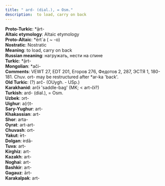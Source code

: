 ```yaml
---
title: " ard- (dial.), = Osm."
description:  to load, carry on back
---
```


<strong>Proto-Turkic</strong>:  *ạ̄rt-<br>
<strong>Altaic etymology</strong>:  Altaic etymology<br>
<strong> Proto-Altaic</strong>:  *ērt`a ( ~ -o)<br>
<strong>Nostratic</strong>:  Nostratic<br>
<strong>Meaning</strong>:  to load, carry on back<br>
<strong>Russian meaning</strong>:  нагружать, нести на спине<br>
<strong>Turkic</strong>:  *ạ̄rt-<br>
<strong>Mongolian</strong>:  *ači-<br>
<strong>Comments</strong>:  VEWT 27, EDT 201, Егоров 276, Федотов 2, 287, ЭСТЯ 1, 180-181. Chuv. ort- may be restructured after *ar-ka 'back'.<br>
<strong>Old Turkic</strong>:  (?) arč- (OUygh. - USp.)<br>
<strong>Karakhanid</strong>:  arčɨ 'saddle-bag' (MK; < art-čɨ?)<br>
<strong>Turkish</strong>:  ard- (dial.), = Osm.<br>
<strong>Uzbek</strong>:  ɔrt-<br>
<strong>Uighur</strong>:  a(r)t-<br>
<strong>Sary-Yughur</strong>:  art-<br>
<strong>Khakassian</strong>:  art-<br>
<strong>Shor</strong>:  arta-<br>
<strong>Oyrat</strong>:  art-art-<br>
<strong>Chuvash</strong>:  ort-<br>
<strong>Yakut</strong>:  ɨ̄rt-<br>
<strong>Dolgan</strong>:  ɨrdā-<br>
<strong>Tuva</strong>:  art-<br>
<strong>Kirghiz</strong>:  art-<br>
<strong>Kazakh</strong>:  art-<br>
<strong>Noghai</strong>:  art-<br>
<strong>Bashkir</strong>:  art-<br>
<strong>Gagauz</strong>:  ārt-<br>
<strong>Karakalpak</strong>:  art-<br>


